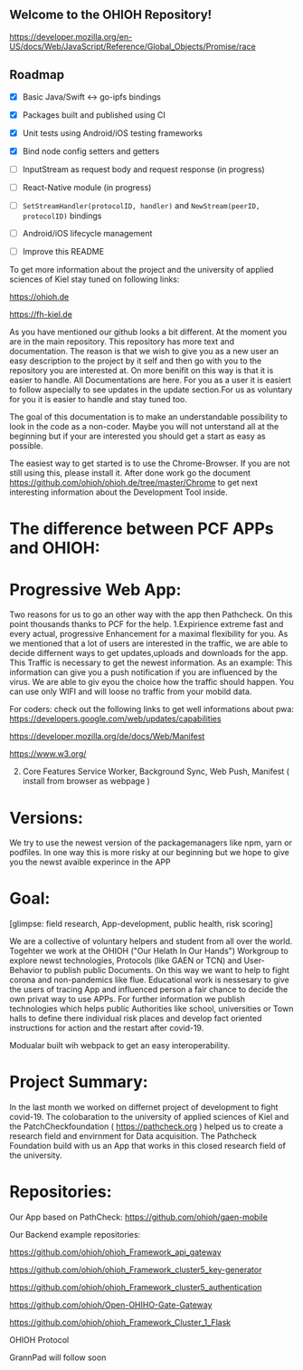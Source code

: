 ## Welcome to the OHIOH Repository!






https://developer.mozilla.org/en-US/docs/Web/JavaScript/Reference/Global_Objects/Promise/race

## Roadmap

* [x] Basic Java/Swift <-> go-ipfs bindings
* [x] Packages built and published using CI
* [x] Unit tests using Android/iOS testing frameworks
* [x] Bind node config setters and getters
* [ ] InputStream as request body and request response (in progress)
* [ ] React-Native module (in progress)
* [ ] `SetStreamHandler(protocolID, handler)` and
`NewStream(peerID, protocolID)` bindings
* [ ] Android/iOS lifecycle management
* [ ] Improve this README


To get more information about the project and the university of applied sciences of Kiel stay tuned on following links:

https://ohioh.de

https://fh-kiel.de

As you have mentioned our github looks a bit different. At the moment you are in the main repository. This repository has more text and documentation.
The reason is that we wish to give you as a new user an easy description to the project by it self and then go with you to the repository you are interested at.
On more benifit on this way is that it is easier to handle. All Documentations are here. For you as a user it is easiert to follow aspecially to see updates in the update section.For us as voluntary for you it is easier to handle and stay tuned too.

The goal of this documentation is to make an understandable possibility to look in the code as a non-coder. Maybe you will not unterstand all at the beginning but if your are interested you should get a start as easy as possible.

The easiest way to get started is  to use the Chrome-Browser. If you are not still using this, please  install it.
After done work go the document https://github.com/ohioh/ohioh.de/tree/master/Chrome to get next interesting information about the Development Tool inside.

# The difference between PCF APPs and OHIOH:

# Progressive Web App:
Two reasons for us to go an other way with the app then Pathcheck. On this point thousands thanks to PCF for the help.
1.Expirience
extreme fast and every actual, progressive Enhancement for a maximal flexibility for you.
As we mentioned that a lot of users are interested in the traffic, we are able to decide differnent ways to get updates,uploads and downloads for the app.
This Traffic is necessary to get the newest information. As an example: This information can give you a push notification if you are influenced by the virus.
We are able to giv eyou the choice how the traffic should happen. You can use only WIFI and will loose no traffic from your mobild data.

For coders: check out the following links to get well informations about pwa:
https://developers.google.com/web/updates/capabilities

https://developer.mozilla.org/de/docs/Web/Manifest

https://www.w3.org/


2. Core Features
Service Worker, Background Sync, Web Push, Manifest ( install from browser as webpage ) 



# Versions:
We try to use the newest version of the packagemanagers like npm, yarn or podfiles.
In one way this is more risky at our beginning but we hope to give you the newst avaible experince in the APP


# Goal: 

[glimpse: field research, App-development, public health, risk scoring]

We are a collective of voluntary helpers and student from all over the world. Togehter we work at the OHIOH ("Our Helath In Our Hands") Workgroup to explore newst technologies, Protocols (like GAEN or TCN) and User-Behavior to publish public Documents. On this way we want to help to fight corona and non-pandemics like flue. Educational work is nessesary to give the users of tracing App and influenced person a fair chance to decide the own privat way to use APPs. For further information we publish technologies which helps public Authorities like school, universities or Town halls to define there individual risk places and develop fact oriented instructions for action and the restart after covid-19.

Modualar built wih webpack  to get an easy interoperability.

# Project Summary:

In the last month we worked on differnet project of development to fight covid-19. The colobaration to the university of applied sciences of Kiel and the PatchCheckfoundation ( https://pathcheck.org ) helped us to create a research field and envirnment for Data acquisition. The Pathcheck Foundation build with us an App that works in this closed research field of the university.

# Repositories:

Our App based on PathCheck: https://github.com/ohioh/gaen-mobile

Our Backend example repositories:

https://github.com/ohioh/ohioh_Framework_api_gateway

https://github.com/ohioh/ohioh_Framework_cluster5_key-generator

https://github.com/ohioh/ohioh_Framework_cluster5_authentication

https://github.com/ohioh/Open-OHIHO-Gate-Gateway

https://github.com/ohioh/ohioh_Framework_Cluster_1_Flask

OHIOH Protocol

GrannPad will follow soon
